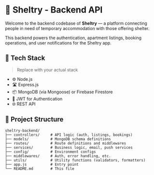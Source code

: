 # 🏡 Sheltry - Backend API

Welcome to the backend codebase of **Sheltry** — a platform connecting people in need of temporary accommodation with those offering shelter.

This backend powers the authentication, apartment listings, booking operations, and user notifications for the Sheltry app.


## 🔧 Tech Stack

> Replace with your actual stack

- ⚙️ Node.js
- 🛣 Express.js
- 📦 MongoDB (via Mongoose) or Firebase Firestore
- 🔐 JWT for Authentication
- 🌐 REST API


## 📁 Project Structure

```plaintext
sheltry-backend/
├── controllers/     # API logic (auth, listings, bookings)
├── models/          # MongoDB schema definitions
├── routes/          # Route definitions and middlewares
├── services/        # Business logic, email, push services
├── config/          # Environment configs
├── middlewares/     # Auth, error handling, etc.
├── utils/           # Utility functions (validators, formatters)
├── app.js           # Entry point
└── README.md        # This file
